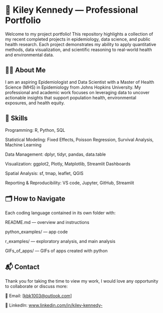 # 🧠 Kiley Kennedy — Professional Portfolio

Welcome to my project portfolio!
This repository highlights a collection of my recent completed projects in epidemiology, data science, and public health research. Each project demonstrates my ability to apply quantitative methods, data visualization, and scientific reasoning to real-world health and environmental data.

## 👩‍🔬 About Me
I am an aspiring Epidemiologist and Data Scientist with a Master of Health Science (MHS) in Epidemiology from Johns Hopkins University.
My professional and academic work focuses on leveraging data to uncover actionable insights that support population health, environmental exposures, and health equity.

## 🧩 Skills
Programming: R, Python, SQL

Statistical Modeling: Fixed Effects, Poisson Regression, Survival Analysis, Machine Learning

Data Management: dplyr, tidyr, pandas, data.table

Visualization: ggplot2, Plotly, Matplotlib, Streamlit Dashboards

Spatial Analysis: sf, tmap, leaflet, QGIS

Reporting & Reproducibility: VS code, Jupyter, GitHub, Streamlit

## 🗂️ How to Navigate
Each coding language contained in its own folder with:

README.md — overview and instructions

python_examples/ — app code 

r_examples/ — exploratory analysis, and main analysis

GIFs_of_apps/ — GIFs of apps created with python

## 📬 Contact
Thank you for taking the time to view my work, I would love any opportunity to collaborate or discuss more:

📧 Email: [kbk1003@outlook.com]

🔗 LinkedIn: www.linkedin.com/in/kiley-kennedy-
